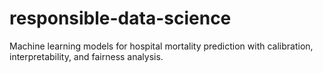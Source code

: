 # responsible-data-science
Machine learning models for hospital mortality prediction with calibration, interpretability, and fairness analysis.
